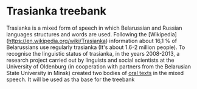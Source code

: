 # Trasianka treebank

Trasianka is a mixed form of speech in which Belarussian and Russian languages structures and words are used. Following the [Wikipedia] (https://en.wikipedia.org/wiki/Trasianka) information about 16,1 % of Belarussians use regularly trasianka (It's about 1.6-2 million people). To recognise the linguistic status of trasianka,  in the years 2008-2013, a research project carried out by linguists and social scientists at the University of Oldenburg (in cooperation with partners from the Belarusian State University in Minsk) created two bodies of [oral texts](https://uol.de/ru/ok-wrgr/versiya-dlya-skachivaniya) in the mixed speech. It will be used as tha base for the treebank 
